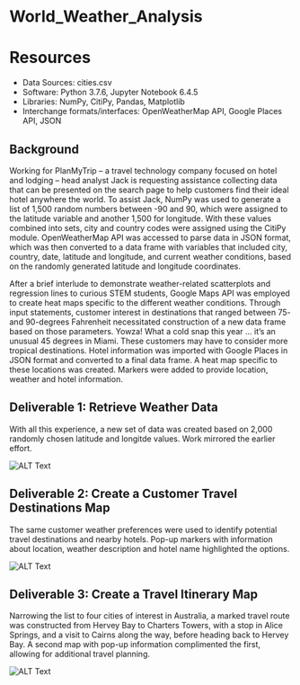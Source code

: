 # World_Weather_Analysis

# Resources
- Data Sources: cities.csv
- Software: Python 3.7.6, Jupyter Notebook 6.4.5
- Libraries: NumPy, CitiPy, Pandas, Matplotlib
- Interchange formats/interfaces: OpenWeatherMap API, Google Places API, JSON

## Background
Working for PlanMyTrip – a travel technology company focused on hotel and lodging – head analyst Jack is requesting assistance collecting data that can be presented on the search page to help customers find their ideal hotel anywhere the world. To assist Jack, NumPy was used to generate a list of 1,500 random numbers between -90 and 90, which were assigned to the latitude variable and another 1,500 for longitude. With these values combined into sets, city and country codes were assigned using the CitiPy module. OpenWeatherMap API was accessed to parse data in JSON format, which was then converted to a data frame with variables that included city, country, date, latitude and longitude, and current weather conditions, based on the randomly generated latitude and longitude coordinates.

After a brief interlude to demonstrate weather-related scatterplots and regression lines to curious STEM students, Google Maps API was employed to create heat maps specific to the different weather conditions. Through input statements, customer interest in destinations that ranged between 75- and 90-degrees Fahrenheit necessitated construction of a new data frame based on those parameters. Yowza! What a cold snap this year … it’s an unusual 45 degrees in Miami. These customers may have to consider more tropical destinations. Hotel information was imported with Google Places in JSON format and converted to a final data frame. A heat map specific to these locations was created. Markers were added to provide location, weather and hotel information.

## Deliverable 1: Retrieve Weather Data
With all this experience, a new set of data was created based on 2,000 randomly chosen latitude and longitde values. Work mirrored the earlier effort.  

![ALT Text](https://user-images.githubusercontent.com/30667001/151229583-61d12180-c88d-4a13-a479-1ffa0f7ff4ea.png)


## Deliverable 2: Create a Customer Travel Destinations Map
The same customer weather preferences were used to identify potential travel destinations and nearby hotels. Pop-up markers with information about location, weather description and hotel name highlighted the options.

![ALT Text](https://user-images.githubusercontent.com/30667001/151229972-d69219be-7e0c-49da-89d7-e0cf4390a70d.png)

## Deliverable 3: Create a Travel Itinerary Map
Narrowing the list to four cities of interest in Australia, a marked travel route was constructed from Hervey Bay to Charters Towers, with a stop in Alice Springs, and a visit to Cairns along the way, before heading back to Hervey Bay. A second map with pop-up information complimented the first, allowing for additional travel planning.

![ALT Text](https://user-images.githubusercontent.com/30667001/151230421-6a7430f9-34e4-404e-8bf3-279ee4989ce1.png)
